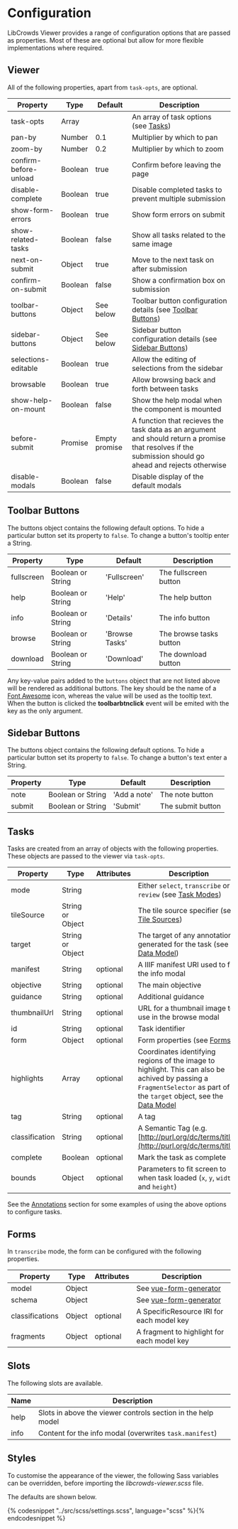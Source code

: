# Configuration

LibCrowds Viewer provides a range of configuration options that are passed as
properties. Most of these are optional but allow for more flexible
implementations where required.


## Viewer

All of the following properties, apart from `task-opts`, are optional.

| Property              | Type     | Default       | Description                                                                                           |
|-----------------------|----------|---------------|-------------------------------------------------------------------------------------------------------|
| task-opts             | Array    |               | An array of task options \(see [Tasks](configuration.md#tasks)\)                                      |
| pan-by                | Number   | 0.1           | Multiplier by which to pan                                                                            |
| zoom-by               | Number   | 0.2           | Multiplier by which to zoom                                                                           |
| confirm-before-unload | Boolean  | true          | Confirm before leaving the page                                                                       |
| disable-complete      | Boolean  | true          | Disable completed tasks to prevent multiple submission                                                |
| show-form-errors      | Boolean  | true          | Show form errors on submit                                                                            |
| show-related-tasks    | Boolean  | false         | Show all tasks related to the same image                                                              |
| next-on-submit        | Object   | true          | Move to the next task on after submission                                                             |
| confirm-on-submit     | Boolean  | false         | Show a confirmation box on submission                                                                 |
| toolbar-buttons       | Object   | See below     | Toolbar button configuration details (see [Toolbar Buttons](configuration.md#toolbar-buttons)\)       |
| sidebar-buttons       | Object   | See below     | Sidebar button configuration details (see [Sidebar Buttons](configuration.md#sidebar-buttons)\)       |
| selections-editable   | Boolean  | true          | Allow the editing of selections from the sidebar                                                      |
| browsable             | Boolean  | true          | Allow browsing back and forth between tasks                                                           |
| show-help-on-mount    | Boolean  | false         | Show the help modal when the component is mounted                                                     |
| before-submit         | Promise  | Empty promise | A function that recieves the task data as an argument and should return a promise that resolves if the submission should go ahead and rejects otherwise |
| disable-modals        | Boolean  | false         | Disable display of the default modals                                                                 |


## Toolbar Buttons

The buttons object contains the following default options. To hide a particular
button set its property to `false`. To change a button's tooltip enter a
String.

| Property              | Type              | Default            | Description                     |
|-----------------------|-------------------|--------------------|---------------------------------|
| fullscreen            | Boolean or String | 'Fullscreen'       | The fullscreen button           |
| help                  | Boolean or String | 'Help'             | The help button                 |
| info                  | Boolean or String | 'Details'          | The info button                 |
| browse                | Boolean or String | 'Browse Tasks'     | The browse tasks button         |
| download              | Boolean or String | 'Download'         | The download button             |

Any key-value pairs added to the `buttons` object that are not listed above
will be rendered as additional buttons. The key should be the name of a
[Font Awesome](https://fontawesome.com/v4.7.0/cheatsheet/) icon, whereas the
value will be used as the tooltip text. When the button is clicked
the **toolbarbtnclick** event will be emited with the key as the only argument.


## Sidebar Buttons

The buttons object contains the following default options. To hide a particular
button set its property to `false`. To change a button's text enter a
String.

| Property              | Type              | Default            | Description                     |
|-----------------------|-------------------|--------------------|---------------------------------|
| note                  | Boolean or String | 'Add a note'       | The note button                 |
| submit                | Boolean or String | 'Submit'           | The submit button               |


## Tasks

Tasks are created from an array of objects with the following properties. These
objects are passed to the viewer via `task-opts`.

| Property       | Type              | Attributes | Description                                                                               |
|----------------|-------------------|------------|-------------------------------------------------------------------------------------------|
| mode           | String            |            | Either `select`, `transcribe` or `review` (see [Task Modes](task_modes.md))               |
| tileSource     | String or Object  |            | The tile source specifier (see [Tile Sources](tile_sources.md))                           |
| target         | String or Object  |            | The target of any annotations generated for the task (see [Data Model](data_model.md))    |
| manifest       | String            |  optional  | A IIIF manifest URI used to fill the info modal                                           |
| objective      | String            |  optional  | The main objective                                                                        |
| guidance       | String            |  optional  | Additional guidance                                                                       |
| thumbnailUrl   | String            |  optional  | URL for a thumbnail image to use in the browse modal                                      |
| id             | String            |  optional  | Task identifier                                                                           |
| form           | Object            |  optional  | Form properties (see [Forms](configuration.md#forms))                                     |
| highlights     | Array             |  optional  | Coordinates identifying regions of the image to highlight. This can also be achived by passing a `FragmentSelector` as part of the `target` object, see the [Data Model](data_model.md) |
| tag            | String            |  optional  | A tag                                                                                     |
| classification | String            |  optional  | A Semantic Tag (e.g. [http://purl.org/dc/terms/title](http://purl.org/dc/terms/title))    |
| complete       | Boolean           |  optional  | Mark the task as complete                                                                 |
| bounds         | Object            |  optional  | Parameters to fit screen to when task loaded (`x`, `y`, `width` and `height`)             |

See the [Annotations](annotations/README.md) section for some examples of using the above options to configure tasks.


## Forms

In `transcribe` mode, the form can be configured with the following properties.

| Property        | Type    | Attributes | Description                                                            |
|-----------------|---------|------------|------------------------------------------------------------------------|
| model           | Object  |            | See [vue-form-generator](https://github.com/icebob/vue-form-generator) |
| schema          | Object  |            | See [vue-form-generator](https://github.com/icebob/vue-form-generator) |
| classifications | Object  |  optional  | A SpecificResource IRI for each model key                              |
| fragments       | Object  |  optional  | A fragment to highlight for each model key                             |


## Slots

The following slots are available.

| Name   | Description                                                      |
|--------|------------------------------------------------------------------|
| help   | Slots in above the viewer controls section in the help model     |
| info   | Content for the info modal (overwrites `task.manifest`)          |


## Styles

To customise the appearance of the viewer, the following Sass variables can be
overridden, before importing the *libcrowds-viewer.scss* file.

The defaults are shown below.

{% codesnippet "../src/scss/settings.scss", language="scss" %}{% endcodesnippet %}
